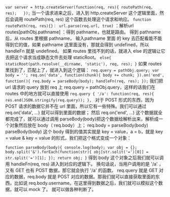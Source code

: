 `var server = http.createServer(function(req, res){
     routePath(req, res);   });`
当一个请求进来之后，进入到 http.createServer 这个逻辑里面，然后会调用 routePath(req, res) 这个函数去处理这个请求和响应。
`function routePath(req, res){}：
url.parse(req.url, true)` ：解析url
routes[pathObj.pathname] ：得到 pathname，也就是路由。
得到 pathname 后，从 routes 里根据 pathname， 输入pathname 里面 的 key 去匹配看能不能得到它的值，如果 pathname 这里面没有，那就会得到 undefined，所以 handleFn 就是 undefined。
如果 routes 里找不到的话，就进入 else 的逻辑让它去把这个请求当成静态文件去处理 staticRoot。
`else{
staticRoot(path.resolve(__dirname, 'static'), req, res);
}`
如果 routes 里找到了，匹配上了，就进入到这个逻辑：
`req.query = pathObj.query;
var body = '';
req.on('data', function(chunk){
body += chunk;
}).on('end', function(){
req.body = parseBody(body);
handleFn(req, res);
});`
我们把 url 请求的 query 放到 req 上 req.query = pathObj.query，这样的话我们在 routes 中的地方就可以直接使用 `req.query
{
    '/a': function(req, res){
      res.end(JSON.stringify(req.query));
    }, `
对于 POST 形式的东西，因为 POST 请求的数据它并不在 url 里面，所以它有一些特殊。我们可以通过 req.on('data', ...) 就可以得到里面的数据；
然后 req.on('end', ...) 这个数据就全都完成了，就可以通过调用 parseBody(body)把这个数据给解析出来，解析成一个对象然后放在 body（ req.body）上；
req.body = parseBody(body)
parseBody(body) 这个 body 得到的值其实就是 key = value，a = b，就是 key = value & key = value 的形式，我们把这个格式变成一个对象：

`function parseBody(body){
    console.log(body);
    var obj = {};
    body.split('&').forEach(function(str){
      obj[str.solit('=')[0]] = str.split('=')[1];
    });
    return obj;
  }`
得到 body 这个对象之后我们就可以调用 handleFn(req, res) 进入到对应的逻辑下。
换句话说，当用户调用的是 '/a' ，又有 GET 也有 POST 数据，那它就会执行 '/a' 的函数。
req.query 就是 GET 对应的数据，req.body 就是 POST 对应的数据。那我们就可以直接获取里面的东西，比如说 req.body.username。在这里得到数据之后，我们就可以模拟这个数据，就可以 mock 了。 就可以做各种判断了。
